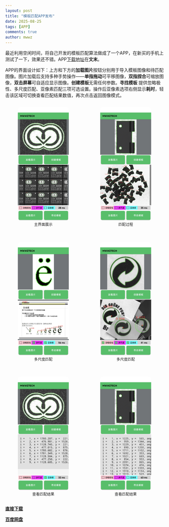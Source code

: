 ```yaml
---
layout: post
title: "模板匹配APP发布"
date: 2025-08-25
tags: [APP]
comments: true
author: mwwz
---
```


最近利用空闲时间，将自己开发的模板匹配算法做成了一个APP，在新买的手机上测试了一下，效果还不错。APP[下载地址](https://www.mwwztech.xyz/download/app-release.apk)在**文末**。

APP的界面设计如下：上方和下方的**加载图片**按钮分别用于导入模板图像和待匹配图像。图片加载后支持多种手势操作——**单指拖动**可平移图像，**双指捏合**可缩放图像，**双击屏幕**可自适应显示图像。**创建模板**无需任何参数。**寻找模板** 提供忽略极性、多尺度匹配、亚像素匹配三项可选设置。操作后亚像素选项右侧显示**耗时**，轻击该区域可切换查看匹配结果数值，再次点击返回图像模式。

<div style="display: grid; grid-template-columns: repeat(2, 1fr); gap: 20px; text-align: center;">
    <figure>
        <img src="/images/app_0.jpg" alt="模板匹配界面" style="width:100%; border-radius: 8px;">
        <figcaption><small>主界面展示</small></figcaption>
    </figure>
    <figure>
        <img src="/images/app_1.jpg" alt="模板匹配过程" style="width:100%; border-radius: 8px;">
        <figcaption><small>匹配过程</small></figcaption>
    </figure>
    <figure>
        <img src="/images/app_2.jpg" alt="多尺度匹配" style="width:100%; border-radius: 8px;">
        <figcaption><small>多尺度匹配</small></figcaption>
    </figure>
    <figure>
        <img src="/images/app_3.jpg" alt="多尺度匹配" style="width:100%; border-radius: 8px;">
        <figcaption><small>多尺度匹配</small></figcaption>
    </figure>
    <figure>
        <img src="/images/app_4.jpg" alt="查看匹配结果" style="width:100%; border-radius: 8px;">
        <figcaption><small>查看匹配结果</small></figcaption>
    </figure>
    <figure>
        <img src="/images/app_5.jpg" alt="查看匹配结果" style="width:100%; border-radius: 8px;">
        <figcaption><small>查看匹配结果</small></figcaption>
    </figure>
</div>

[**直接下载**](https://www.mwwztech.xyz/download/app-release.apk)

[**百度网盘**](https://pan.baidu.com/s/1FP6wA8KOwCYJhKI1cc93xg?pwd=aabb)
